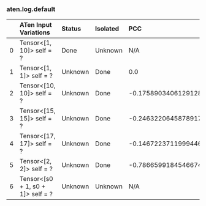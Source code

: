 ### aten.log.default
|    | ATen Input Variations             | Status   | Isolated   | PCC                  | Host   |
|---:|:----------------------------------|:---------|:-----------|:---------------------|:-------|
|  0 | Tensor<[1, 10]> self = ?          | Done     | Unknown    | N/A                  | N/A    |
|  1 | Tensor<[1, 1]> self = ?           | Unknown  | Done       | 0.0                  | 0      |
|  2 | Tensor<[10, 10]> self = ?         | Unknown  | Done       | -0.17589034061291287 | 0      |
|  3 | Tensor<[15, 15]> self = ?         | Unknown  | Done       | -0.24632206458789171 | 0      |
|  4 | Tensor<[17, 17]> self = ?         | Unknown  | Done       | -0.14672237119994466 | 0      |
|  5 | Tensor<[2, 2]> self = ?           | Unknown  | Done       | -0.7866599184546674  | 0      |
|  6 | Tensor<[s0 + 1, s0 + 1]> self = ? | Unknown  | Unknown    | N/A                  | N/A    |

